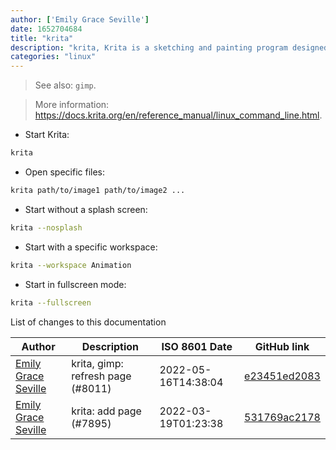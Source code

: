 ```yaml
---
author: ['Emily Grace Seville']
date: 1652704684
title: "krita"
description: "krita, Krita is a sketching and painting program designed for digital artists."
categories: "linux"
---
```

> See also: `gimp`.

> More information: <https://docs.krita.org/en/reference_manual/linux_command_line.html>.

- Start Krita:

```bash
krita
```

- Open specific files:

```bash
krita path/to/image1 path/to/image2 ...
```

- Start without a splash screen:

```bash
krita --nosplash
```

- Start with a specific workspace:

```bash
krita --workspace Animation
```

- Start in fullscreen mode:

```bash
krita --fullscreen
```
List of changes to this documentation


Author | Description | ISO 8601 Date | GitHub link
------|-----|-----|-----
[Emily Grace Seville](mailto:emilyseville7cf@gmail.com) | krita, gimp: refresh page (#8011) | 2022-05-16T14:38:04 | [e23451ed2083](https://github.com/tldr-pages/tldr/commit/e23451ed208385fabed9288ab11a4c9133818b30)
[Emily Grace Seville](mailto:emilyseville7cf@gmail.com) | krita: add page (#7895) | 2022-03-19T01:23:38 | [531769ac2178](https://github.com/tldr-pages/tldr/commit/531769ac21787bb19f790778b3ae94aca8ed225c)

